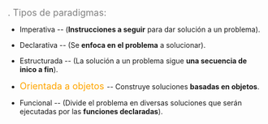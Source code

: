 

<span style="color:grey"><font size="4">
. Tipos de paradigmas:
</font></span>

- Imperativa -- (**Instrucciones a seguir** para dar solución a un problema).
- Declarativa -- (Se **enfoca en el problema** a solucionar).
- Estructurada -- (La solución a un problema sigue **una secuencia de inico a fin**).
- <span style="color:orange"><font size="4"> Orientada a objetos </font></span> -- Construye soluciones **basadas en objetos**.

- Funcional -- (Divide el problema en diversas soluciones que serán ejecutadas por las **funciones declaradas**).